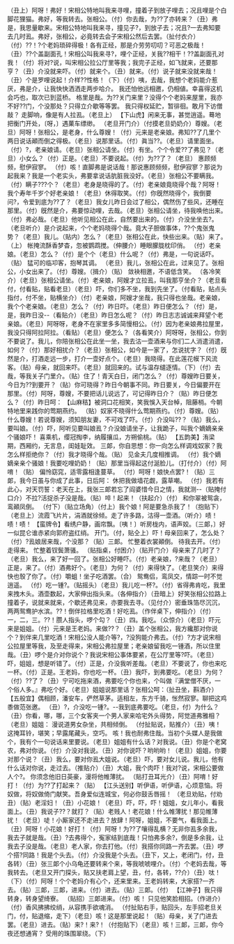 <!-- { "loadSidebar": true } -->
（丑上）阿呀！弗好！宋相公特地叫我来寻哩，撞着子到放子哩去；况且哩是个白脚花狸猫。弗好，等我转去。张相公。（付）你去哉，为??了亦转来？（丑）弗是，我思量歇来。宋相公特地叫我来寻，撞见子?，到放子去；况且?一去弗知要去几时厾。弗好，张相公，必竟转去会子宋相公然后去罢。（扯付衣介）（付）??！?个老妈琐碎得极！各有正经，那是介劳劳叨叨？可恶之极哉！（丑）??个盖副面孔！宋相公叫我来寻?，哩个正经，关我??相干！??盖副面孔对我！（付）将对?说，叫宋相公拉公厅里等我；我完子正经，如飞就来，还要那亨？（丑）介没就来吓。（付）就来个。（丑）就来。（付）说子就来没就来哉！（丑）个是罗哩说起！介样??性格！（下）（付）咦，去哉，我想个老妈能介惹厌，弗是介，让我快快洒洒走两步哈介。
我还怕他远相邀，仍相値。幸喜得这机会巧也，取次已到蓝桥。
格里是哉。为??关门来里？没得个个老妈来屋里，我亦不好??门，个没那处？只得立介歇等等罢。
我只得权延贮，暂徘徊。敢月下访僧敲？
走脚响，像是有人拉厾。（老旦上）
【下山虎】闲来无事，甚觉逍遥。蓦地把衡门开处，〔呀，〕遇菓车缥缈。
（老旦开门介）（付摸老旦奶奶介）尊嫂。（老旦）阿呀！张相公，是老身，什么尊嫂！（付）元来是老亲娘。弗知??了几里个两日说话顚而倒之得极。（老旦）说那里话。（付）眞当??。（老旦）请里面坐。（付）?，老亲娘请。（老旦）张相公请坐。（付）有坐。个个令爱??了弗见？（老旦）小女么？（付）正是。（老旦）不要说起。（付）为??了？（老旦）
惠顾频频，慰伊寂寥。
（付）咳！直脚弗是说话哉！那说惠顾频频，慰伊寂寥？那说为起我来？我是一个老实头，弗要拿说话肮脏我没好。（老旦）张相公不要瞒我。（付）瞒子???个？（老旦）老身是晓得的了。（付）老亲娘竟晓得个哉？阿呀！我个寿年千岁个好老亲娘！（老旦）休得取笑。（付）你旣然晓得个，我倒要问?，令爱到底为??了？（老旦）我女儿昨日会过了相公，偶然伤了些风，还睡在那里。（付）旣然是介，弗要惊动哩，去哉。（老旦）张相公请坐，待我唤他出来。（付）弗必哉。（老旦）他听见相公在此，自然要出来的。（付）介没坐坐去?。（老旦听介）是介说起来，个个老妈晓得个哉。竟大子胆做事体，??个鬼张鬼势？（老旦）我儿。（贴内）怎么？（老旦）张相公在此，快些出来。（贴）来了。（上）
帐掩流酥香梦杳，忽被鹦鹉搅。（伸腰介）睡眼朦胧枕印俏。
（付）老亲娘。（老旦）怎么？（付）是个个（老旦）什么呢？（付）弗是，一句说话吓。（贴）
猛可的临卭客，抱琴其调。
（老旦）我儿，张相公在此，过来见了。张相公，小女出来了。（付）尊嫂。（揖介）（贴）
敛袂相邀，不语低含笑。
（各冷笑介）（老旦）张相公请坐。（付）老亲娘，阿嫂才立拉厾，叫我那亨坐介？（老旦看付，付看贴，贴看老旦）（老旦）吓，你们多不坐，我到先坐了。（付看贴，贴点头指付，付不坐，贴横坐介）（付）老亲娘，阿嫂才坐哉，我只得也坐哉。老亲娘，我个个老亲娘。（老旦）怎么？（付）昨日吓。（老旦）昨日便怎么？（付）是，是，我昨日没--（看贴介）（老旦）昨日怎么呢？（付）昨日志志诚诚来拜望个老亲娘。（老旦）阿呀呀，老身不在家里多多简慢相公。（付）因为老亲娘弗拉屋里，我没只得阿拉阿拉。（看贴）（老旦）便怎么？（各看笑介）阿呀呀，张相公，你到不要说了。我儿，你陪张相公在此坐一坐，我去沽一壶酒来与你们二人消遣消遣，如何？（付）那好相扰介？（老旦）张相公，如今是一家了，怎说扰字？（付）旣然是介，打酒走远一步，打介一壶好点个。（老旦）我晓得。在此莲花幙下风流客。（贴）母亲，就回来吓。（老旦）就回来的。试与温存缱逐情。（下）（付）去哉，等我关子门里介。（贴）住了！青天白日，闭门怎么？（付）尊嫂昨日要关，今日为??到要开？（贴）你可晓得？昨日今朝事不同。昨日要关，今日偏要开在那里。（付）阿呀，尊嫂，不要把话儿说远了，可记得昨日介？（贴）昨日便怎么？（付）昨日呵：
【山麻秸】被洞口花相笑，笑我悞入天台棹，阻藤梢。今朝特地里来践你的莺期燕约。
（贴）奴家不晓得什么莺期燕约。（付）尊嫂。（贴）什么尊嫂！若说尊嫂，须知朋友妻，不可戏了吓。（付）介没叫??？（贴）我么，要叫娘。（付）吓，阿听见要叫娘厾？介没娘请坐子，让我跪子，叫我个嫡嫡亲亲个骚娘吓！
喜乘机，缨冠掏李，纳履攘瓜，方朔偷桃。（贴）
【五韵美】洧梁期，西厢约，无言息，闺娃耻效。
三郞，你自思想：你一向怎么样调戏奴家？我怎么样拒绝你？（付）我才晓得个哉。（贴）
见金夫几度相推调。
（付）我个嫡嫡亲亲个骚娘！我要吃哩奶奶！（贴）那里当得起这付涎脸儿。（打付介）（付）阿唷！（贴）
偏怜窈窕，适零露相逢蔓草。
（付）呵呀！娘快点罢?！（贴）三郞，我今日虽与你成了此事，日后阿：
休把我做墙花觑，露草嘲。
（付）我若有此心，对天罚誓：老天在上，我张三郞若忘了阎婆惜今日之情，我就测--（贴掩付口介）不拉?活捉杀子没是哉。（贴）啐！起来！（扶起介）（付）
和你翠被鸳衾，鸾顚凤倒。
（付下）（贴立场角）（付上）我个娘！阿是要急杀我了！（抱贴下）（老旦上）流霞飞片片，涓酒就徐倾。走了许多路，沽得一壶酒。（听介）啧！啧！啧！
【蛮牌令】看绣户静，画帘飘。〔咦！〕听房栊内，语声姣。〔三郞，〕好一似昆仑谁赤紧向郭府盗红绡。
开门。（付，贴仝上）吓！母亲回来了，怎么处？（付）?厾娘居来哉，个没那？（贴）三郞。
忙整着衣裳顚倒。
待我去开。（付）走得来。
忙整着钗鬓萧骚。
（贴指桌，付困介）（贴开门介）母亲来了几时了？（老旦）我么，来了好一回了。张相公好睡吓。（付）老亲娘，?来哉？（老旦）正是，来了。（付）酒弗好个。（老旦）为何？（付）来得快了。（老旦笑介）来得快也彀了你了。（付）嚼蛆！坐子吃酒罢。（合）
鸳鸯侣，鸾凤交，情踪一时不觉逍遥。
（付）吃一锺?。（贴摇头）（老旦）我儿吃一杯?。（付）省得弗肯吃，我里来拽木头。酒壶数起，大家伸出指头来。（各伸指介）（丑暗上）好笑张相公拉路上撞着子，说就来就来，个歇还弗见来，亦要我去寻。（见付介）密垂珠箔尽沉沉，两两鸳鸯护水滨。??！倒伴拉格里吃酒！好吃厾。（作伴桌下，伸指介）（付）一，二，三。??！臜人指头，啰个勾？（丑）四。我吃。（众惊介）（老旦）吓元来是姐姐。（付）元来是王老妈。来做??？（丑）盖个张相公，我方纔那对你说个？到伴来几里吃酒！宋相公没人能介等?，?没狗能介弗去。（付）?方才说宋相公拉屋里等我，及至走得来，宋相公弗拉屋里；老亲娘留我吃一锺酒，所以住里哉。（丑）啰个是介对你说个？我说宋相公事体要紧，在公厅里等?吓。（老旦）吓，姐姐，想是听错了。（付）正是，介没我听差哉。（老旦）不要说了，你也来吃一杯。（付）正是。王老妈，你也吃一杯。（丑）我吓，到弗要吃。（老旦）为何？（付）??了？（丑）宁可吃拖来酒，弗要吃个你也来，个叫做『满堂僧不厌，一个俗人多。』弗吃个好。（老旦）姐姐说那里话？张相公呵：（扯丑坐，斟酒介）
【五般宜】偶相顾，潘安车，俨然草茅。适相左，东方千骑，怅然寂寥。聊把这鸡黍做范张邀。
（丑）?，介没吃一锺?。--我到底弗要吃。（老旦，付）为什么？（丑）你看，哪，哪，三个女客夹一个男人家来哈宅外头得势，阿觉道弗雅相？（老旦）姐姐：
漫说道男女杂坐，共相倾倒。
（付扯贴说，贴推介）（丑）咦！
这掩耳铃，堪笑；早露尾藏头，空巧。
咳！我也耐弗住哉。当初个头媒人是我做个，我有个一句说话来里要说。（老旦）姐姐有什么话？对我说。（丑）你是个老窝农，弗对你说。（付）介没对我说。（丑）对你说吓？哟哟哟！（老旦）姐姐，你要对那个说？（丑）我么，要对你厾大姐说。（老旦）吓，要对女儿说。我儿，他有什么话对你说，走过去。（推贴介）（丑）大姐，我个肉吓！我对?说，宋相公要做人个?。
你须念他旧日英豪，漫将他帷薄扰。
（贴打丑耳光介）（丑）阿唷！好打！（付）为??了打起来？（贴）
【江头送别】听伊语，听伊语，心烦意恼。将奴做，将奴做倚门献笑。吾身爱似连城宝，何必你鼓舌唇摇！
（老旦劝贴，付劝丑）（贴）老淫妇！（丑）小花娘！（老旦）吓，吓，吓！姐姐，女儿年小，看我面上。（丑）我说子??？就打？（贴）老贱人！老花娘！什么帷薄扰！那见帷薄扰！（老旦）唗！小厮家还不走进去？放肆！阿呀，姐姐，不要气，看我面上。（丑）阿呀！小花娘！好打！（付）阿呀！为??了嚷得乱横？无非你厾多余我，我去子就是哉。（丑）?去弗得个，寃家结到底哉！只怕弗多余?，倒是多余我，让我去子没是哉。（老旦）老人家，你去打他。（付）我搭你同路一齐去罢。（丑）啰个搭?同路！我是个头去。（付）介没我是个头去。（丑下，又上，老闭门，付，丑各转）（丑）张三郞个小乌龟还要转来个来，等我唬唬哩介。（付）个老妈去哉，等我转去。（老旦又开门探头，贴又扶老肩上望，丑，付，各转，??介）（丑）呔！（下）（付）阿呀！个个老妈介有心个，还来里来。王老妈转来，大家搭?一齐去。（贴）三郞，三郞，进来。（付）进去。（贴）三郞。（付）
【江神子】我只得转身，转身望绮寮。
（贴招）三郞进来。（付）咳！
只见他笑脸相招。（作进介）（付）香风拂拂绞绡，从容携手欲魂消。
（付扯贴右手，贴回头，左手招老旦关门，付，贴退缩，走下）（老旦）咳！这是那里说起！（贴）母亲，关了门进去罢。（老旦）进去。（贴）来?！来?！（付抱贴下）（老旦）咳！三郞，三郞，你今夜还想通宵？
受用的珠围翠绕。（下）
